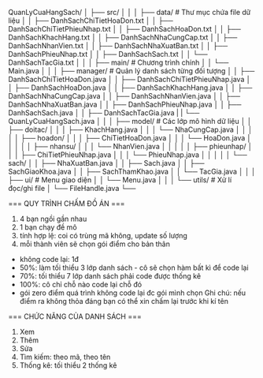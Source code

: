 QuanLyCuaHangSach/
│
├── src/
│ │
│ ├── data/ # Thư mục chứa file dữ liệu
│ │ ├── DanhSachChiTietHoaDon.txt
│ │ ├── DanhSachChiTietPhieuNhap.txt
│ │ ├── DanhSachHoaDon.txt
│ │ ├── DanhSachKhachHang.txt
│ │ ├── DanhSachNhaCungCap.txt
│ │ ├── DanhSachNhanVien.txt
│ │ ├── DanhSachNhaXuatBan.txt
│ │ ├── DanhSachPhieuNhap.txt
│ │ ├── DanhSachSach.txt
│ │ └── DanhSachTacGia.txt
│ │
│ ├── main/ # Chương trình chính
│ │ └── Main.java
│ │
│ ├── manager/ # Quản lý danh sách từng đối tượng
│ │ ├── DanhSachChiTietHoaDon.java
│ │ ├── DanhSachChiTietPhieuNhap.java
│ │ ├── DanhSachHoaDon.java
│ │ ├── DanhSachKhachHang.java
│ │ ├── DanhSachNhaCungCap.java
│ │ ├── DanhSachNhanVien.java
│ │ ├── DanhSachNhaXuatBan.java
│ │ ├── DanhSachPhieuNhap.java
│ │ ├── DanhSachSach.java
│ │ ├── DanhSachTacGia.java
| | └── QuanLyCuaHangSach.java
│ │
│ ├── model/ # Các lớp mô hình dữ liệu
│ │ ├── doitac/
│ │ │ ├── KhachHang.java
│ │ │ └── NhaCungCap.java
│ │ │
│ │ ├── hoadon/
│ │ │ ├── ChiTietHoaDon.java
│ │ │ └── HoaDon.java
│ │ │
│ │ ├── nhansu/
│ │ │ └── NhanVien.java
│ │ │
│ │ ├── phieunhap/
│ │ │ ├── ChiTietPhieuNhap.java
│ │ │ └── PhieuNhap.java
│ │ │
│ │ └── sach/
│ │ ├── NhaXuatBan.java
│ │ ├── Sach.java
│ │ ├── SachGiaoKhoa.java
│ │ ├── SachThamKhao.java
│ │ └── TacGia.java
│ │
│ ├── ui/ # Menu giao diện
│ │ └── Menu.java
│ │
│ └── utils/ # Xử lí đọc/ghi file
│ └── FileHandle.java
└──

=== QUY TRÌNH CHẤM ĐỒ ÁN ===

1. 4 bạn ngồi gần nhau
2. 1 bạn chạy đề mô
3. tính hợp lệ: coi có trùng mã không, update số lượng
4. mỗi thành viên sẽ chọn gói điểm cho bản thân

- không code lại: 1đ
- 50%: làm tối thiểu 3 lớp danh sách - cô sẽ chọn hàm bất kì để code lại
- 70%: tối thiểu 7 lớp danh sách phải code được thống kê
- 100%: cô chỉ chỗ nào code lại chỗ đó
- gói zero điểm quá trình không code lại đc gói mình chọn
  Ghi chú: nếu điểm ra không thỏa đáng bạn có thể xin chấm lại trước khi kí tên

=== CHỨC NĂNG CỦA DANH SÁCH ===

1. Xem
2. Thêm
3. Sửa
4. Tìm kiếm: theo mã, theo tên
5. Thống kê: tối thiểu 2 thống kê

